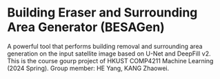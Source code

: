 # Building Eraser and Surrounding Area Generator (BESAGen)
A powerful tool that performs building removal and surrounding area generation on the input satellite image based on U-Net and DeepFill  v2.
This is the course gourp project of HKUST COMP4211 Machine Learning (2024 Spring). Group member: HE Yang, KANG Zhaowei.
